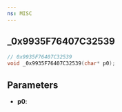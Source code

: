 ```yaml
---
ns: MISC
---
```

## _0x9935F76407C32539

```c
// 0x9935F76407C32539
void _0x9935F76407C32539(char* p0);
```

## Parameters
* **p0**:
